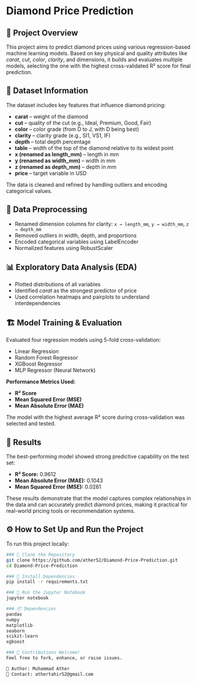 # Diamond Price Prediction

## 📌 Project Overview
This project aims to predict diamond prices using various regression-based machine learning models. Based on key physical and quality attributes like *carat*, *cut*, *color*, *clarity*, and dimensions, it builds and evaluates multiple models, selecting the one with the highest cross-validated R² score for final prediction.

## 📂 Dataset Information
The dataset includes key features that influence diamond pricing:
- **carat** – weight of the diamond  
- **cut** – quality of the cut (e.g., Ideal, Premium, Good, Fair)  
- **color** – color grade (from D to J, with D being best)  
- **clarity** – clarity grade (e.g., SI1, VS1, IF)  
- **depth** – total depth percentage  
- **table** – width of the top of the diamond relative to its widest point  
- **x (renamed as length_mm)** – length in mm  
- **y (renamed as width_mm)** – width in mm  
- **z (renamed as depth_mm)** – depth in mm  
- **price** – target variable in USD  

The data is cleaned and refined by handling outliers and encoding categorical values.

## 🔄 Data Preprocessing
- Renamed dimension columns for clarity: `x → length_mm`, `y → width_mm`, `z → depth_mm`
- Removed outliers in width, depth, and proportions
- Encoded categorical variables using LabelEncoder
- Normalized features using RobustScaler

## 📊 Exploratory Data Analysis (EDA)
- Plotted distributions of all variables
- Identified *carat* as the strongest predictor of price
- Used correlation heatmaps and pairplots to understand interdependencies

## 🏗 Model Training & Evaluation
Evaluated four regression models using 5-fold cross-validation:
- Linear Regression  
- Random Forest Regressor  
- XGBoost Regressor  
- MLP Regressor (Neural Network)  

**Performance Metrics Used:**
- **R² Score**  
- **Mean Squared Error (MSE)**  
- **Mean Absolute Error (MAE)**  

The model with the highest average R² score during cross-validation was selected and tested.

## 🎯 Results
The best-performing model showed strong predictive capability on the test set:

- **R² Score:** 0.9612  
- **Mean Absolute Error (MAE):** 0.1043  
- **Mean Squared Error (MSE):** 0.0281  

These results demonstrate that the model captures complex relationships in the data and can accurately predict diamond prices, making it practical for real-world pricing tools or recommendation systems.

## ⚙️ How to Set Up and Run the Project
To run this project locally:

```bash
### ⿡ Clone the Repository
git clone https://github.com/ather52/Diamond-Price-Prediction.git
cd Diamond-Price-Prediction

### ⿢ Install Dependencies
pip install -r requirements.txt

### ⿣ Run the Jupyter Notebook
jupyter notebook

### 📦 Dependencies
pandas
numpy
matplotlib
seaborn
scikit-learn
xgboost

### 📢 Contributions Welcome!
Feel free to fork, enhance, or raise issues.

👤 Author: Muhammad Ather  
📧 Contact: athertahir52@gmail.com
```

